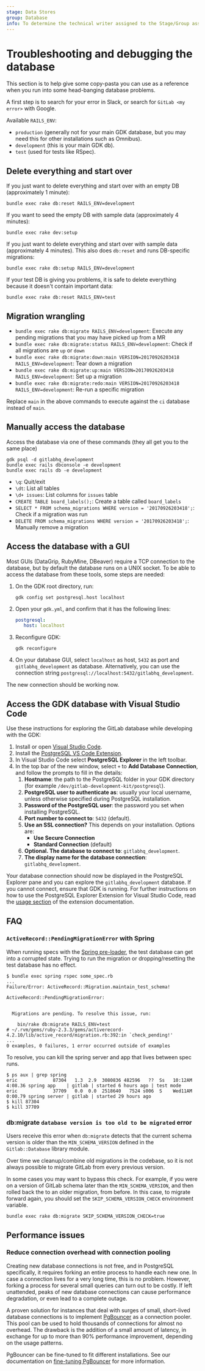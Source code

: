 ```yaml
---
stage: Data Stores
group: Database
info: To determine the technical writer assigned to the Stage/Group associated with this page, see https://about.gitlab.com/handbook/product/ux/technical-writing/#assignments
---
```


# Troubleshooting and debugging the database

This section is to help give some copy-pasta you can use as a reference when you
run into some head-banging database problems.

A first step is to search for your error in Slack, or search for `GitLab <my error>` with Google.

Available `RAILS_ENV`:

- `production` (generally not for your main GDK database, but you may need this for other installations such as Omnibus).
- `development` (this is your main GDK db).
- `test` (used for tests like RSpec).

## Delete everything and start over

If you just want to delete everything and start over with an empty DB (approximately 1 minute):

```shell
bundle exec rake db:reset RAILS_ENV=development
```

If you want to seed the empty DB with sample data (approximately 4 minutes):

```shell
bundle exec rake dev:setup
```

If you just want to delete everything and start over with sample data (approximately 4 minutes). This
also does `db:reset` and runs DB-specific migrations:

```shell
bundle exec rake db:setup RAILS_ENV=development
```

If your test DB is giving you problems, it is safe to delete everything because it doesn't contain important
data:

```shell
bundle exec rake db:reset RAILS_ENV=test
```

## Migration wrangling

- `bundle exec rake db:migrate RAILS_ENV=development`: Execute any pending migrations that you may have picked up from a MR
- `bundle exec rake db:migrate:status RAILS_ENV=development`: Check if all migrations are `up` or `down`
- `bundle exec rake db:migrate:down:main VERSION=20170926203418 RAILS_ENV=development`: Tear down a migration
- `bundle exec rake db:migrate:up:main VERSION=20170926203418 RAILS_ENV=development`: Set up a migration
- `bundle exec rake db:migrate:redo:main VERSION=20170926203418 RAILS_ENV=development`: Re-run a specific migration

Replace `main` in the above commands to execute against the `ci` database instead of `main`.

## Manually access the database

Access the database via one of these commands (they all get you to the same place)

```shell
gdk psql -d gitlabhq_development
bundle exec rails dbconsole -e development
bundle exec rails db -e development
```

- `\q`: Quit/exit
- `\dt`: List all tables
- `\d+ issues`: List columns for `issues` table
- `CREATE TABLE board_labels();`: Create a table called `board_labels`
- `SELECT * FROM schema_migrations WHERE version = '20170926203418';`: Check if a migration was run
- `DELETE FROM schema_migrations WHERE version = '20170926203418';`: Manually remove a migration

## Access the database with a GUI

Most GUIs (DataGrip, RubyMine, DBeaver) require a TCP connection to the database, but by default
the database runs on a UNIX socket. To be able to access the database from these tools, some steps
are needed:

1. On the GDK root directory, run:

   ```shell
   gdk config set postgresql.host localhost
   ```

1. Open your `gdk.yml`, and confirm that it has the following lines:

   ```yaml
   postgresql:
      host: localhost
   ```

1. Reconfigure GDK:

   ```shell
   gdk reconfigure
   ```

1. On your database GUI, select `localhost` as host, `5432` as port and `gitlabhq_development` as database.
   Alternatively, you can use the connection string `postgresql://localhost:5432/gitlabhq_development`.

The new connection should be working now.

## Access the GDK database with Visual Studio Code

Use these instructions for exploring the GitLab database while developing with the GDK:

1. Install or open [Visual Studio Code](https://code.visualstudio.com/download).
1. Install the [PostgreSQL VS Code Extension](https://marketplace.visualstudio.com/items?itemName=ckolkman.vscode-postgres).
1. In Visual Studio Code select **PostgreSQL Explorer** in the left toolbar.
1. In the top bar of the new window, select `+` to **Add Database Connection**, and follow the prompts to fill in the details:
   1. **Hostname**: the path to the PostgreSQL folder in your GDK directory (for example `/dev/gitlab-development-kit/postgresql`).
   1. **PostgreSQL user to authenticate as**: usually your local username, unless otherwise specified during PostgreSQL installation.
   1. **Password of the PostgreSQL user**: the password you set when installing PostgreSQL.
   1. **Port number to connect to**: `5432` (default).
   1. **Use an SSL connection?** This depends on your installation. Options are:
      - **Use Secure Connection**
      - **Standard Connection** (default)
   1. **Optional. The database to connect to**: `gitlabhq_development`.
   1. **The display name for the database connection**: `gitlabhq_development`.

Your database connection should now be displayed in the PostgreSQL Explorer pane and
you can explore the `gitlabhq_development` database. If you cannot connect, ensure
that GDK is running. For further instructions on how to use the PostgreSQL Explorer
Extension for Visual Studio Code, read the [usage section](https://marketplace.visualstudio.com/items?itemName=ckolkman.vscode-postgres#usage)
of the extension documentation.

## FAQ

### `ActiveRecord::PendingMigrationError` with Spring

When running specs with the [Spring pre-loader](../rake_tasks.md#speed-up-tests-rake-tasks-and-migrations),
the test database can get into a corrupted state. Trying to run the migration or
dropping/resetting the test database has no effect.

```shell
$ bundle exec spring rspec some_spec.rb
...
Failure/Error: ActiveRecord::Migration.maintain_test_schema!

ActiveRecord::PendingMigrationError:


  Migrations are pending. To resolve this issue, run:

    bin/rake db:migrate RAILS_ENV=test
# ~/.rvm/gems/ruby-2.3.3/gems/activerecord-4.2.10/lib/active_record/migration.rb:392:in `check_pending!'
...
0 examples, 0 failures, 1 error occurred outside of examples
```

To resolve, you can kill the spring server and app that lives between spec runs.

```shell
$ ps aux | grep spring
eric             87304   1.3  2.9  3080836 482596   ??  Ss   10:12AM   4:08.36 spring app    | gitlab | started 6 hours ago | test mode
eric             37709   0.0  0.0  2518640   7524 s006  S    Wed11AM   0:00.79 spring server | gitlab | started 29 hours ago
$ kill 87304
$ kill 37709
```

### db:migrate `database version is too old to be migrated` error

Users receive this error when `db:migrate` detects that the current schema version
is older than the `MIN_SCHEMA_VERSION` defined in the `Gitlab::Database` library
module.

Over time we cleanup/combine old migrations in the codebase, so it is not always
possible to migrate GitLab from every previous version.

In some cases you may want to bypass this check. For example, if you were on a version
of GitLab schema later than the `MIN_SCHEMA_VERSION`, and then rolled back the
to an older migration, from before. In this case, to migrate forward again,
you should set the `SKIP_SCHEMA_VERSION_CHECK` environment variable.

```shell
bundle exec rake db:migrate SKIP_SCHEMA_VERSION_CHECK=true
```

## Performance issues

### Reduce connection overhead with connection pooling

Creating new database connections is not free, and in PostgreSQL specifically, it requires
forking an entire process to handle each new one. In case a connection lives for a very long time,
this is no problem. However, forking a process for several small queries can turn out to be costly.
If left unattended, peaks of new database connections can cause performance degradation,
or even lead to a complete outage.

A proven solution for instances that deal with surges of small, short-lived database connections
is to implement [PgBouncer](../../administration/postgresql/pgbouncer.md#pgbouncer-as-part-of-a-fault-tolerant-gitlab-installation) as a connection pooler.
This pool can be used to hold thousands of connections for almost no overhead. The drawback is the addition of
a small amount of latency, in exchange for up to more than 90% performance improvement, depending on the usage patterns.

PgBouncer can be fine-tuned to fit different installations. See our documentation on
[fine-tuning PgBouncer](../../administration/postgresql/pgbouncer.md#fine-tuning) for more information.
